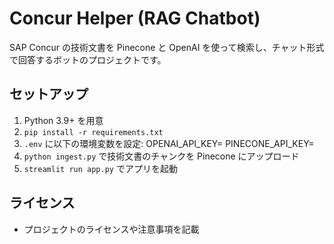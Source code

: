 # Concur Helper (RAG Chatbot)

SAP Concur の技術文書を Pinecone と OpenAI を使って検索し、チャット形式で回答するボットのプロジェクトです。

## セットアップ

1. Python 3.9+ を用意
2. `pip install -r requirements.txt`
3. `.env` に以下の環境変数を設定: OPENAI_API_KEY=<YourOpenAIKey> PINECONE_API_KEY=<YourPineconeKey>
4. `python ingest.py` で技術文書のチャンクを Pinecone にアップロード
5. `streamlit run app.py` でアプリを起動

## ライセンス

- プロジェクトのライセンスや注意事項を記載
